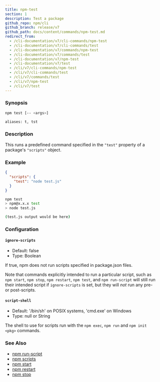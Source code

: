 ```yaml
---
title: npm-test
section: 1
description: Test a package
github_repo: npm/cli
github_branch: release/v7
github_path: docs/content/commands/npm-test.md
redirect_from:
  - /cli-documentation/v7/cli-commands/npm-test
  - /cli-documentation/v7/cli-commands/test
  - /cli-documentation/v7/commands/npm-test
  - /cli-documentation/v7/commands/test
  - /cli-documentation/v7/npm-test
  - /cli-documentation/v7/test
  - /cli/v7/cli-commands/npm-test
  - /cli/v7/cli-commands/test
  - /cli/v7/commands/test
  - /cli/v7/npm-test
  - /cli/v7/test
---
```


### Synopsis

```bash
npm test [-- <args>]

aliases: t, tst
```

### Description

This runs a predefined command specified in the `"test"` property of
a package's `"scripts"` object.

### Example

```json
{
  "scripts": {
    "test": "node test.js"
  }
}
```

```bash
npm test
> npm@x.x.x test
> node test.js

(test.js output would be here)
```

### Configuration

#### `ignore-scripts`

* Default: false
* Type: Boolean

If true, npm does not run scripts specified in package.json files.

Note that commands explicitly intended to run a particular script, such as
`npm start`, `npm stop`, `npm restart`, `npm test`, and `npm run-script`
will still run their intended script if `ignore-scripts` is set, but they
will *not* run any pre- or post-scripts.


#### `script-shell`

* Default: '/bin/sh' on POSIX systems, 'cmd.exe' on Windows
* Type: null or String

The shell to use for scripts run with the `npm exec`, `npm run` and `npm
init <pkg>` commands.



### See Also

* [npm run-script](/cli/v7/commands/npm-run-script)
* [npm scripts](/cli/v7/using-npm/scripts)
* [npm start](/cli/v7/commands/npm-start)
* [npm restart](/cli/v7/commands/npm-restart)
* [npm stop](/cli/v7/commands/npm-stop)
